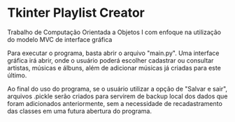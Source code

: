 # Tkinter Playlist Creator
 Trabalho de Computação Orientada a Objetos I com enfoque na utilização do modelo MVC de interface gráfica
 
 Para executar o programa, basta abrir o arquivo "main.py". Uma interface gráfica irá abrir, onde o usuário poderá escolher cadastrar ou consultar artistas, músicas e álbuns, além de adicionar músicas já criadas para este último.
 
 Ao final do uso do programa, se o usuário utilizar a opção de "Salvar e sair", arquivos .pickle serão criados para servirem de backup local dos dados que foram adicionados anteriormente, sem a necessidade de recadastramento das classes em uma futura abertura do programa.

